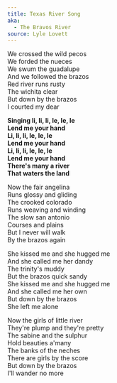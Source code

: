 ```yaml
---  
title: Texas River Song  
aka:
  - The Bravos River  
source: Lyle Lovett  
---  
```

  
We crossed the wild pecos  
We forded the nueces  
We swum the guadalupe  
And we followed the brazos  
Red river runs rusty  
The wichita clear  
But down by the brazos  
I courted my dear  
  
**Singing li, li, li, le, le, le**  
**Lend me your hand**  
**Li, li, li, le, le, le**  
**Lend me your hand**  
**Li, li, li, le, le, le**  
**Lend me your hand**  
**There's many a river**  
**That waters the land**  
  
Now the fair angelina  
Runs glossy and gliding  
The crooked colorado  
Runs weaving and winding  
The slow san antonio  
Courses and plains  
But I never will walk  
By the brazos again  
  
She kissed me and she hugged me  
And she called me her dandy  
The trinity's muddy  
But the brazos quick sandy  
She kissed me and she hugged me  
And she called me her own  
But down by the brazos  
She left me alone  
  
Now the girls of little river  
They're plump and they're pretty  
The sabine and the sulphur  
Hold beauties a'many  
The banks of the neches  
There are girls by the score  
But down by the brazos  
I'll wander no more   